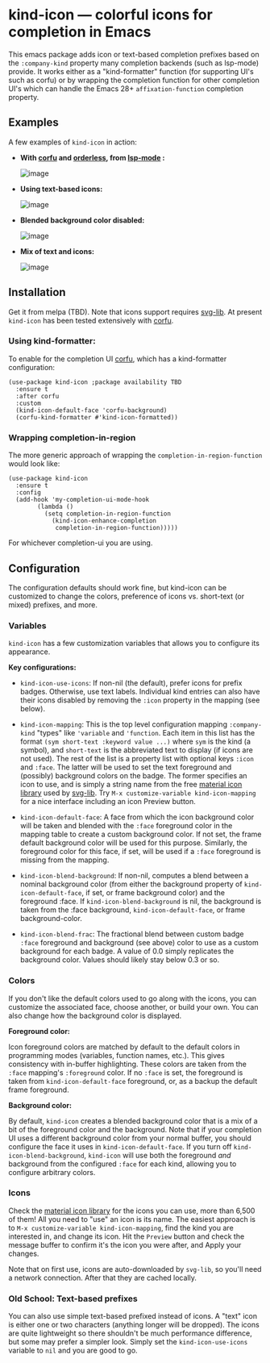 # kind-icon — colorful icons for completion in Emacs
This emacs package adds icon or text-based completion prefixes based on the `:company-kind` property many completion backends (such as lsp-mode) provide.  It works either as a "kind-formatter" function (for supporting UI's such as corfu) or by wrapping the completion function for other completion UI's which can handle the Emacs 28+ `affixation-function` completion property. 

## Examples

A few examples of `kind-icon` in action:

- **With [corfu](https://github.com/minad/corfu) and [orderless](https://github.com/oantolin/orderless), from [lsp-mode](https://github.com/emacs-lsp/lsp-mode) :**

  ![image](https://user-images.githubusercontent.com/93749/141227979-9f22cbb6-8029-42f1-86b4-f4cdd03636b2.png)
  
- **Using text-based icons:**

  ![image](https://user-images.githubusercontent.com/93749/141225205-9a718be8-f352-451f-892b-aaacae1eeaf6.png)

- **Blended background color disabled:**

  ![image](https://user-images.githubusercontent.com/93749/141227004-e4514961-245c-4aa0-888a-65c0a1b63757.png)

- **Mix of text and icons:** 

  ![image](https://user-images.githubusercontent.com/93749/141228094-8f3364b8-09d0-4e17-860d-221ea9de989c.png)

## Installation 

Get it from melpa (TBD).  Note that icons support requires [svg-lib](https://github.com/rougier/svg-lib).  At present `kind-icon` has been tested extensively with [corfu](https://github.com/minad/corfu).

### Using kind-formatter:

To enable for the completion UI [corfu](https://github.com/minad/corfu), which has a kind-formatter configuration:

```elisp
(use-package kind-icon ;package availability TBD
  :ensure t
  :after corfu
  :custom
  (kind-icon-default-face 'corfu-background)
  (corfu-kind-formatter #'kind-icon-formatted))
```

### Wrapping completion-in-region

The more generic approach of wrapping the `completion-in-region-function` would look like:

```elisp
(use-package kind-icon
  :ensure t
  :config
  (add-hook 'my-completion-ui-mode-hook
   	    (lambda ()
   	      (setq completion-in-region-function
   		    (kind-icon-enhance-completion
   		     completion-in-region-function)))))
```

For whichever completion-ui you are using.  

## Configuration

The configuration defaults should work fine, but kind-icon can be customized to change the colors, preference of icons vs. short-text (or mixed) prefixes, and more. 

### Variables

`kind-icon` has a few customization variables that allows you to configure its appearance.

**Key configurations:**

- `kind-icon-use-icons`: If non-nil (the default), prefer icons for prefix badges.  Otherwise, use text labels.  Individual kind entries can also have their icons disabled by removing the `:icon` property in the mapping (see below). 

- `kind-icon-mapping`: This is the top level configuration mapping `:company-kind` "types" like `'variable` and `'function`.  Each item in this list has the format `(sym short-text :keyword value ...)` where `sym` is the kind (a symbol), and `short-text` is the abbreviated text to display (if icons are not used).  The rest of the list is a property list with optional keys `:icon` and `:face`.  The latter will be used to set the text foreground and (possibly) background colors on the badge.  The former specifies an icon to use, and is simply a string name from the free [material icon library](https://materialdesignicons.com) used by [svg-lib](https://github.com/rougier/svg-lib).  Try `M-x customize-variable kind-icon-mapping` for a nice interface including an icon Preview button.

- `kind-icon-default-face`: A face from which the icon background color will be taken and blended with the `:face` foreground color in the mapping table to create a custom background color.  If not set, the frame default background color will be used for this purpose.  Similarly, the foreground color for this face, if set, will be used if a `:face` foreground is missing from the mapping. 

- `kind-icon-blend-background`: If non-nil, computes a blend between a nominal background color (from either the background property of `kind-icon-default-face`, if set, or frame background color) and the foreground :face.  If `kind-icon-blend-background` is nil, the background is taken from the :face background, `kind-icon-default-face`, or frame background-color.

- `kind-icon-blend-frac`: The fractional blend between custom badge `:face` foreground and background (see above) color to use as a custom background for each badge.  A value of 0.0 simply replicates the background color.  Values should likely stay below 0.3 or so.

### Colors

If you don't like the default colors used to go along with the icons, you can customize the associated face, choose another, or build your own. You can also change how the background color is displayed. 

**Foreground color:**

Icon foreground colors are matched by default to the default colors in programming modes (variables, function names, etc.).  This gives consistency with in-buffer highlighting.  These colors are taken from the `:face` mapping's `:foreground` color.  If no `:face` is set, the foreground is taken from `kind-icon-default-face` foreground, or, as a backup the default frame foreground.

**Background color:**

By default, `kind-icon` creates a blended background color that is a mix of a bit of the foreground color and the background.  Note that if your completion UI uses a different background color from your normal buffer, you should configure the face it uses in `kind-icon-default-face`. If you turn off `kind-icon-blend-background`, `kind-icon` will use both the foreground _and_ background from the configured `:face` for each kind, allowing you to configure arbitrary colors.

### Icons 

Check the [material icon library](https://materialdesignicons.com) for the icons you can use, more than 6,500 of them!  All you need to "use" an icon is its name.  The easiest approach is to `M-x customize-variable kind-icon-mapping`, find the kind you are interested in, and change its icon. Hit the `Preview` button and check the message buffer to confirm it's the icon you were after, and Apply your changes.

Note that on first use, icons are auto-downloaded by `svg-lib`, so you'll need a network connection.  After that they are cached locally.

### Old School: Text-based prefixes

You can also use simple text-based prefixed instead of icons.  A "text" icon is either one or two characters (anything longer will be dropped).  The icons are quite lightweight so there shouldn't be much performance difference, but some may prefer a simpler look.  Simply set the `kind-icon-use-icons` variable to `nil` and you are good to go.
